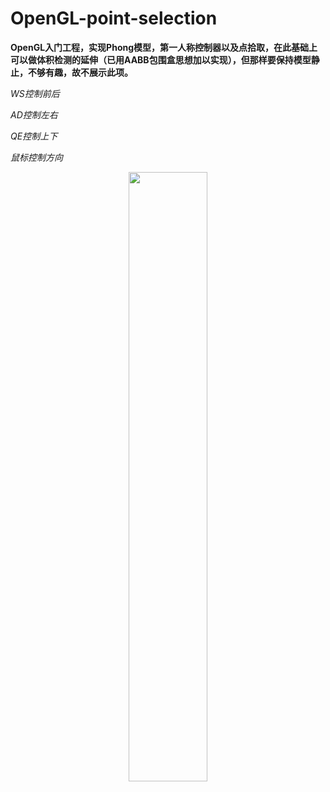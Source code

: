 # OpenGL-point-selection

**OpenGL入门工程，实现Phong模型，第一人称控制器以及点拾取，在此基础上可以做体积检测的延伸（已用AABB包围盒思想加以实现），但那样要保持模型静止，不够有趣，故不展示此项。**

*WS控制前后*

*AD控制左右*

*QE控制上下*

*鼠标控制方向*

<div align=center>
<img src="https://github.com/1242857339/OpenGL-point-selection/blob/main/show.png" width = "50%" height = "50%" />
</div> 
